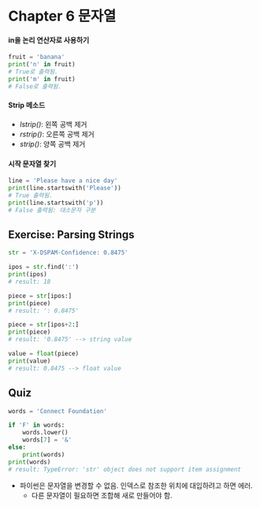 # Chapter 6 문자열

#### in을 논리 연산자로 사용하기

~~~python
fruit = 'banana'
print('n' in fruit)
# True로 출력됨.
print('m' in fruit)
# False로 출력됨.
~~~



 #### Strip 메소드

- *lstrip()*: 왼쪽 공백 제거
- *rstrip()*: 오른쪽 공백 제거
- *strip()*: 양쪽 공백 제거



#### 시작 문자열 찾기

~~~python
line = 'Please have a nice day'
print(line.startswith('Please'))
# True 출력됨.
print(line.startswith('p'))
# False 출력됨: 대소문자 구분
~~~



## Exercise: Parsing Strings

~~~python
str = 'X-DSPAM-Confidence: 0.8475'

ipos = str.find(':')
print(ipos)
# result: 18

piece = str[ipos:]
print(piece)
# result: ': 0.8475'

piece = str[ipos+2:]
print(piece)
# result: '0.8475' --> string value

value = float(piece)
print(value)
# result: 0.8475 --> float value
~~~



## Quiz

~~~python
words = 'Connect Foundation'

if 'F' in words:
    words.lower()
    words[7] = '&'
else:
    print(words)
print(words)
# result: TypeError: 'str' object does not support item assignment
~~~

- 파이썬은 문자열을 변경할 수 없음. 인덱스로 참조한 위치에 대입하려고 하면 에러.
  - 다른 문자열이 필요하면 조합해 새로 만들어야 함.

